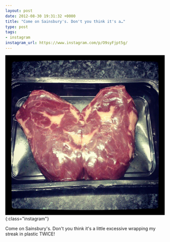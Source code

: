 ```yaml
---
layout: post
date: 2012-08-30 19:31:32 +0000
title: "Come on Sainsbury's. Don't you think it's a…"
type: post
tags:
- instagram
instagram_url: https://www.instagram.com/p/O9syFjpt5g/
---
```


![Instagram - O9syFjpt5g](/img/O9syFjpt5g.jpg){:class="instagram"}

Come on Sainsbury's. Don't you think it's a little excessive wrapping my streak in plastic TWICE!
